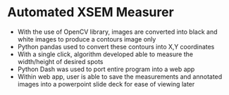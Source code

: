 # Automated XSEM Measurer
- With the use of OpenCV library, images are converted into black and white images to produce a contours image only 
- Python pandas used to convert these contours into X,Y coordinates 
- With a single click, algorithm developed able to measure the width/height of desired spots 
- Python Dash was used to port entire program into a web app
- Within web app, user is able to save the measurements and annotated images into a powerpoint slide deck for ease of viewing later
